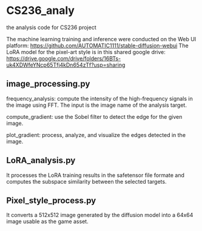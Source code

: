 # CS236_analy
the analysis code for CS236 project

The machine learning training and inference were conducted on the Web UI platform: https://github.com/AUTOMATIC1111/stable-diffusion-webui
The LoRA model for the pixel-art style is in this shared google drive: https://drive.google.com/drive/folders/16BTs-uk4XDWfeYNcp65Tfj4kDn654zTf?usp=sharing

## image_processing.py
frequency_analysis: compute the intensity of the high-frequency signals in the image using FFT. The input is the image name of the analysis target.

compute_gradient: use the Sobel filter to detect the edge for the given image.

plot_gradient: process, analyze, and visualize the edges detected in the image.

## LoRA_analysis.py
It processes the LoRA training results in the safetensor file formate and computes the subspace similarity between the selected targets.

## Pixel_style_process.py
It converts a 512x512 image generated by the diffusion model into a 64x64 image usable as the game asset.
